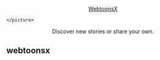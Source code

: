 
<p align="center">
	<a href="https://webtoonsx.com/">
	WebtoonsX
	</a>
</p>

<p align="center">
	<picture>
		
	</picture>
</p>

<p align="center">Discover new stories or share your own.</p>

## webtoonsx
